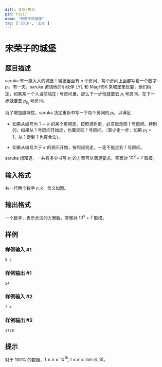 ```yaml
---
diff: 普及/提高-
pid: P2817
name: "宋荣子的城堡"
tag: ['2016', '山东']
---
```

# 宋荣子的城堡
## 题目描述

saruka 有一座大大的城堡！城堡里面有 $n$ 个房间，每个房间上面都写着一个数字 $p_i$。有一天，saruka 邀请他的小伙伴 LYL 和 MagHSK 来城堡里玩耍，他们约定，如果某一个人当前站在 $i$ 号房间里，那么下一步他就要去 $p_i$ 号房间，在下一步就要去 $p_{p_i}$ 号房间。

为了增加趣味性，saruka 决定重新书写一下每个房间的 $p_i$，以满足：

- 如果从编号为 $1 \sim k$ 的某个房间走，按照规则走，必须能走回 $1$ 号房间。特别的，如果从 $1$ 号房间开始走，也要走回 $1$ 号房间。（至少走一步，如果 $p_1 = 1$，从 $1$ 走到 $1$ 也算合法）。

- 如果从编号大于 $k$ 的房间开始，按照规则走，一定不能走到 $1$ 号房间。

saruka 想知道，一共有多少书写 $p_i$ 的方案可以满足要求，答案对 $10 ^ 9 + 7$ 取模。
## 输入格式

共一行两个数字 $n,k$，含义如题。
## 输出格式

一个数字，表示合法的方案数。答案对 $10 ^ 9 + 7$ 取模。
## 样例

### 样例输入 #1
```
5 2
```
### 样例输出 #1
```
54
```
### 样例输入 #2
```
7 4
```
### 样例输出 #2
```
1728
```
## 提示

对于 $100 \%$ 的数据，$1 \le n \le 10 ^ {18},1 \le k \le \min(n,8)$。
